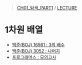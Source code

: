 > [CH01_탐색_PART1](../../) / [LECTURE](../)

# 1차원 배열
- [백준(BOJ) 16561 : 3의 배수](./BOJ_16561)
- [백준(BOJ) 3052 : 나머지](./BOJ_3052)
- [프로그래머스 : 모의고사](./PRG_42840)